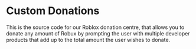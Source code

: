 # Custom Donations

This is the source code for our Roblox donation centre, that allows you to donate any amount of Robux by prompting the user with multiple developer products that add up to the total amount the user wishes to donate.
